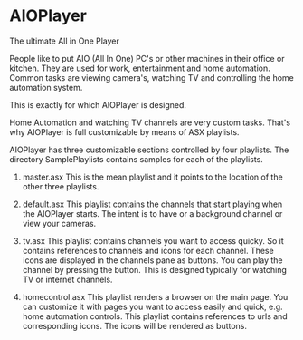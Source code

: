 AIOPlayer
=========

The ultimate All in One Player


People like to put AIO (All In One) PC's or other machines in their office or kitchen. They are used for work, entertainment and
home automation.
Common tasks are viewing camera's, watching TV and controlling the home automation system.

This is exactly for which AIOPlayer is designed.

Home Automation and watching TV channels are very custom tasks. That's why AIOPlayer is full customizable by means of ASX playlists.

AIOPlayer has three customizable sections controlled by four playlists. The directory SamplePlaylists contains samples for each of the 
playlists.

1. master.asx
This is the mean playlist and it points to the location of the other three playlists.

2. default.asx
This playlist contains the channels that start playing when the AIOPlayer starts. The intent is to have or a background channel or view your cameras.

3. tv.asx
This playlist contains channels you want to access quicky. So it contains references to channels and icons for each channel.
These icons are displayed in the channels pane as buttons. You can play the channel by pressing the button. This is designed typically for watching TV or internet channels.

4. homecontrol.asx
This playlist renders a browser on the main page. You can customize it with pages you want to access easily and quick, e.g. home automation controls.
This playlist contains references to urls and corresponding icons. The icons will be rendered as buttons.
